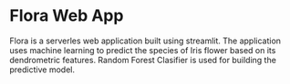 # Flora Web App
Flora is a serverles web application built using streamlit. The application uses machine learning to predict the species of Iris flower based on its dendrometric features. Random Forest Clasifier is used for building the predictive model.
